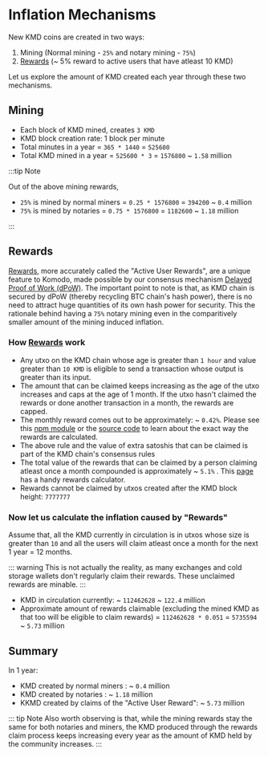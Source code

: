 # Inflation Mechanisms

New KMD coins are created in two ways:

1. Mining (Normal mining - `25%` and notary mining - `75%`)
2. [Rewards](../whitepaper/chapter8.html#rewards) (~ 5% reward to active users that have atleast 10 KMD)

Let us explore the amount of KMD created each year through these two mechanisms.

## Mining

- Each block of KMD mined, creates `3 KMD`
- KMD block creation rate: 1 block per minute
- Total minutes in a year = `365 * 1440` = `525600`
- Total KMD mined in a year = `525600 * 3` = `1576800` ~ `1.58` million

:::tip Note

Out of the above mining rewards,

- `25%` is mined by normal miners = `0.25 * 1576800` = `394200` ~ `0.4` million
- `75%` is mined by notaries = `0.75 * 1576800` = `1182600` ~ `1.18` million

:::

## Rewards

[Rewards](../whitepaper/chapter8.html#rewards), more accurately called the "Active User Rewards", are a unique feature to Komodo, made possible by our consensus mechanism [Delayed Proof of Work (dPoW)](../whitepaper/chapter3.html). The important point to note is that, as KMD chain is secured by dPoW (thereby recycling BTC chain's hash power), there is no need to attract huge quantities of its own hash power for security. This the rationale behind having a `75%` notary mining even in the comparitively smaller amount of the mining induced inflation.

### How [Rewards](../whitepaper/chapter8.html#rewards) work

- Any utxo on the KMD chain whose age is greater than `1 hour` and value greater than `10 KMD` is eligible to send a transaction whose output is greater than its input.
- The amount that can be claimed keeps increasing as the age of the utxo increases and caps at the age of 1 month. If the utxo hasn't claimed the rewards or done another transaction in a month, the rewards are capped.
- The monthly reward comes out to be approximately: ~ `0.42%`. Please see this [npm module](https://github.com/atomiclabs/get-komodo-rewards/blob/master/index.js) or the [source code](https://github.com/jl777/komodo/blob/jl777/src/komodo_interest.h) to learn about the exact way the rewards are calculated.
- The above rule and the value of extra satoshis that can be claimed is part of the KMD chain's consensus rules
- The total value of the rewards that can be claimed by a person claiming atleast once a month compounded is approximately ~ `5.1%` . This [page](https://www.atomicexplorer.com/#/rewards-calc) has a handy rewards calculator.
- Rewards cannot be claimed by utxos created after the KMD block height: `7777777`

### Now let us calculate the inflation caused by "Rewards"

Assume that, all the KMD currently in circulation is in utxos whose size is greater than `10` and all the users will claim atleast once a month for the next 1 year = 12 months.

::: warning
This is not actually the reality, as many exchanges and cold storage wallets don't regularly claim their rewards. These unclaimed rewards are minable.
:::

- KMD in circulation currently: ~ `112462628` ~ `122.4` million
- Approximate amount of rewards claimable (excluding the mined KMD as that too will be eligible to claim rewards) = `112462628 * 0.051` = `5735594` ~ `5.73` million

## Summary

In 1 year:

- KMD created by normal miners : ~ `0.4` million
- KMD created by notaries : ~ `1.18` million
- KKMD created by claims of the "Active User Reward": ~ `5.73` million

::: tip Note
Also worth observing is that, while the mining rewards stay the same for both notaries and miners, the KMD produced through the rewards claim process keeps increasing every year as the amount of KMD held by the community increases.
:::
